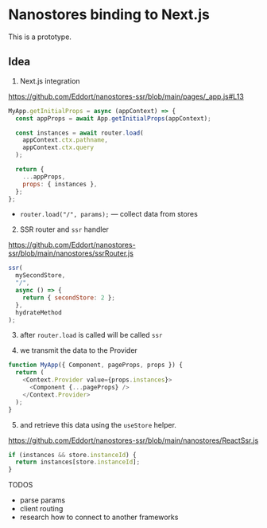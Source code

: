 # Nanostores binding to Next.js

This is a prototype.

## Idea

1. Next.js integration

https://github.com/Eddort/nanostores-ssr/blob/main/pages/_app.js#L13

```js
MyApp.getInitialProps = async (appContext) => {
  const appProps = await App.getInitialProps(appContext);

  const instances = await router.load(
    appContext.ctx.pathname,
    appContext.ctx.query
  );

  return {
    ...appProps,
    props: { instances },
  };
};
```

- `router.load("/", params);` — collect data from stores

2. SSR router and `ssr` handler

https://github.com/Eddort/nanostores-ssr/blob/main/nanostores/ssrRouter.js

```js
ssr(
  mySecondStore,
  "/",
  async () => {
    return { secondStore: 2 };
  },
  hydrateMethod
);
```

3. after `router.load` is called will be called `ssr`

4. we transmit the data to the Provider

```js
function MyApp({ Component, pageProps, props }) {
  return (
    <Context.Provider value={props.instances}>
      <Component {...pageProps} />
    </Context.Provider>
  );
}
```

5. and retrieve this data using the `useStore` helper.

https://github.com/Eddort/nanostores-ssr/blob/main/nanostores/ReactSsr.js

```js
if (instances && store.instanceId) {
  return instances[store.instanceId];
}
```

TODOS
- parse params
- client routing
- research how to connect to another frameworks